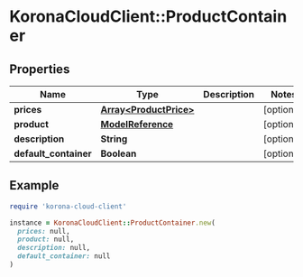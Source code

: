 # KoronaCloudClient::ProductContainer

## Properties

| Name | Type | Description | Notes |
| ---- | ---- | ----------- | ----- |
| **prices** | [**Array&lt;ProductPrice&gt;**](ProductPrice.md) |  | [optional] |
| **product** | [**ModelReference**](ModelReference.md) |  | [optional] |
| **description** | **String** |  | [optional] |
| **default_container** | **Boolean** |  | [optional] |

## Example

```ruby
require 'korona-cloud-client'

instance = KoronaCloudClient::ProductContainer.new(
  prices: null,
  product: null,
  description: null,
  default_container: null
)
```

